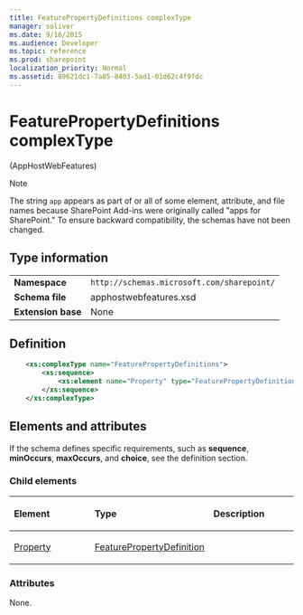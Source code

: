 ```yaml
---
title: FeaturePropertyDefinitions complexType
manager: soliver
ms.date: 9/16/2015
ms.audience: Developer
ms.topic: reference
ms.prod: sharepoint
localization_priority: Normal
ms.assetid: 89621dc1-7a85-8403-5ad1-01d62c4f9fdc
---
```


# FeaturePropertyDefinitions complexType 

(AppHostWebFeatures)

> [!NOTE] 
> The string `app` appears as part of or all of some element, attribute, and file names because SharePoint Add-ins were originally called "apps for SharePoint." To ensure backward compatibility, the schemas have not been changed.

## Type information

|   |   |
|---|---|
| **Namespace**  | `http://schemas.microsoft.com/sharepoint/` |
| **Schema file**  | apphostwebfeatures.xsd |
| **Extension base**  | None |

## Definition

```XML
    <xs:complexType name="FeaturePropertyDefinitions">
        <xs:sequence>
            <xs:element name="Property" type="FeaturePropertyDefinition" minOccurs="0" maxOccurs="unbounded"></xs:element>
        </xs:sequence>
    </xs:complexType>
```

## Elements and attributes

If the schema defines specific requirements, such as **sequence**, **minOccurs**, **maxOccurs**, and **choice**, see the definition section.

### Child elements

<table>
<colgroup>
<col width="33%" />
<col width="33%" />
<col width="33%" />
</colgroup>
<thead>
<tr class="header">
<th align="left"><p>Element</p></th>
<th align="left"><p>Type</p></th>
<th align="left"><p>Description</p></th>
</tr>
</thead>
<tbody>
<tr class="odd">
<td align="left"><p><a href="property-element-featurepropertydefinitions-complextypeapphostwebfeatures.md">Property</a></p></td>
<td align="left"><p><a href="featurepropertydefinition-complextype-apphostwebfeatures.md">FeaturePropertyDefinition</a></p></td>
<td align="left"><p></p></td>
</tr>
</tbody>
</table>

### Attributes

None.

<br/>

<br/>







